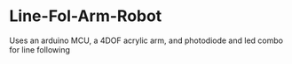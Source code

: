 # Line-Fol-Arm-Robot
Uses an arduino MCU, a 4DOF acrylic arm, and photodiode and led combo for line following
